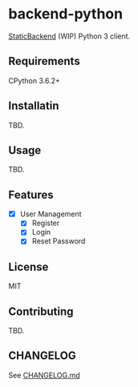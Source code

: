 # backend-python

[StaticBackend](https://staticbackend.com/) (WIP) Python 3 client.

## Requirements

CPython 3.6.2+

## Installatin

TBD.

## Usage

TBD.

## Features

- [x] User Management
    - [x] Register
    - [x] Login
    - [x] Reset Password

## License

MIT

## Contributing

TBD.

## CHANGELOG

See [CHANGELOG.md](https://github.com/staticbackendhq/backend-python/blob/main/CHANGELOG.md)
